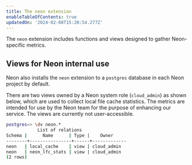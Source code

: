 ```yaml
---
title: The neon extension
enableTableOfContents: true
updatedOn: '2024-02-08T15:20:54.277Z'
---
```


The `neon` extension includes functions and views designed to gather Neon-specific metrics. 

## 


## Views for Neon internal use

Neon also installs the `neon` extension to a `postgres` database in each Neon project by default. 

There are two views owned by a Neon system role (`cloud_admin`) as shown below, which are used to collect local file cache statistics. The metrics are intended for use by the Neon team for the purpose of enhancing our service. The views are currently not user-accessible.

```bash shouldWrap
postgres=> \dv neon.*
            List of relations
Schema |      Name      | Type |    Owner    
--------+----------------+------+-------------
neon   | local_cache    | view | cloud_admin
neon   | neon_lfc_stats | view | cloud_admin
(2 rows)
```

<NeedHelp/>

